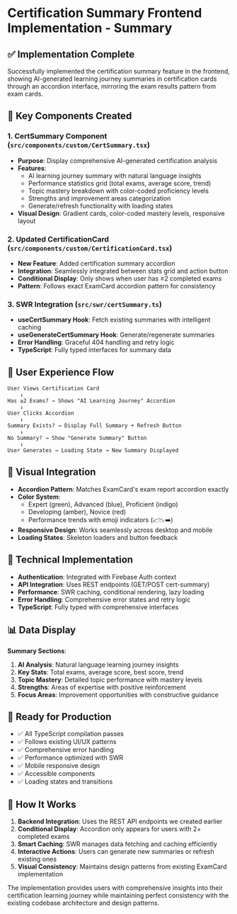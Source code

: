 # Certification Summary Frontend Implementation - Summary

## ✅ **Implementation Complete**

Successfully implemented the certification summary feature in the frontend, showing AI-generated learning journey summaries in certification cards through an accordion interface, mirroring the exam results pattern from exam cards.

## 🎯 **Key Components Created**

### 1. **CertSummary Component** (`src/components/custom/CertSummary.tsx`)

- **Purpose**: Display comprehensive AI-generated certification analysis
- **Features**:
  - AI learning journey summary with natural language insights
  - Performance statistics grid (total exams, average score, trend)
  - Topic mastery breakdown with color-coded proficiency levels
  - Strengths and improvement areas categorization
  - Generate/refresh functionality with loading states
- **Visual Design**: Gradient cards, color-coded mastery levels, responsive layout

### 2. **Updated CertificationCard** (`src/components/custom/CertificationCard.tsx`)

- **New Feature**: Added certification summary accordion
- **Integration**: Seamlessly integrated between stats grid and action button
- **Conditional Display**: Only shows when user has ≥2 completed exams
- **Pattern**: Follows exact ExamCard accordion pattern for consistency

### 3. **SWR Integration** (`src/swr/certSummary.ts`)

- **useCertSummary Hook**: Fetch existing summaries with intelligent caching
- **useGenerateCertSummary Hook**: Generate/regenerate summaries
- **Error Handling**: Graceful 404 handling and retry logic
- **TypeScript**: Fully typed interfaces for summary data

## 🔄 **User Experience Flow**

```
User Views Certification Card
    ↓
Has ≥2 Exams? → Shows "AI Learning Journey" Accordion
    ↓
User Clicks Accordion
    ↓
Summary Exists? → Display Full Summary + Refresh Button
    ↓
No Summary? → Show "Generate Summary" Button
    ↓
User Generates → Loading State → New Summary Displayed
```

## 🎨 **Visual Integration**

- **Accordion Pattern**: Matches ExamCard's exam report accordion exactly
- **Color System**:
  - Expert (green), Advanced (blue), Proficient (indigo)
  - Developing (amber), Novice (red)
  - Performance trends with emoji indicators (📈📉➡️)
- **Responsive Design**: Works seamlessly across desktop and mobile
- **Loading States**: Skeleton loaders and button feedback

## 🔧 **Technical Implementation**

- **Authentication**: Integrated with Firebase Auth context
- **API Integration**: Uses REST endpoints (GET/POST cert-summary)
- **Performance**: SWR caching, conditional rendering, lazy loading
- **Error Handling**: Comprehensive error states and retry logic
- **TypeScript**: Fully typed with comprehensive interfaces

## 📊 **Data Display**

**Summary Sections**:

1. **AI Analysis**: Natural language learning journey insights
2. **Key Stats**: Total exams, average score, best score, trend
3. **Topic Mastery**: Detailed topic performance with mastery levels
4. **Strengths**: Areas of expertise with positive reinforcement
5. **Focus Areas**: Improvement opportunities with constructive guidance

## 🚀 **Ready for Production**

- ✅ All TypeScript compilation passes
- ✅ Follows existing UI/UX patterns
- ✅ Comprehensive error handling
- ✅ Performance optimized with SWR
- ✅ Mobile responsive design
- ✅ Accessible components
- ✅ Loading states and transitions

## 🎯 **How It Works**

1. **Backend Integration**: Uses the REST API endpoints we created earlier
2. **Conditional Display**: Accordion only appears for users with 2+ completed exams
3. **Smart Caching**: SWR manages data fetching and caching efficiently
4. **Interactive Actions**: Users can generate new summaries or refresh existing ones
5. **Visual Consistency**: Maintains design patterns from existing ExamCard implementation

The implementation provides users with comprehensive insights into their certification learning journey while maintaining perfect consistency with the existing codebase architecture and design patterns.

